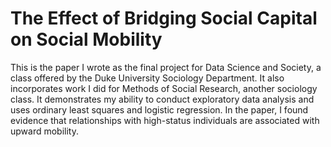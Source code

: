 # The Effect of Bridging Social Capital on Social Mobility
This is the paper I wrote as the final project for Data Science and Society, a class offered by the Duke University Sociology Department. It also incorporates work I did for Methods of Social Research, another sociology class. It demonstrates my ability to conduct exploratory data analysis and uses ordinary least squares and logistic regression. In the paper, I found evidence that relationships with high-status individuals are associated with upward mobility.
